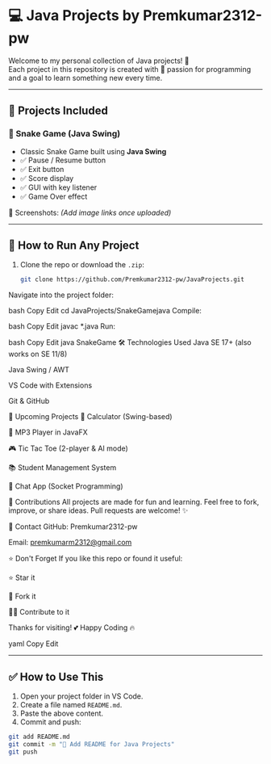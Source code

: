 # 💻 Java Projects by Premkumar2312-pw

Welcome to my personal collection of Java projects! 🚀  
Each project in this repository is created with 💯 passion for programming and a goal to learn something new every time.

---

## 📂 Projects Included

### 🐍 Snake Game (Java Swing)
- Classic Snake Game built using **Java Swing**
- ✅ Pause / Resume button
- ✅ Exit button
- ✅ Score display
- ✅ GUI with key listener
- ✅ Game Over effect

📸 Screenshots:
*(Add image links once uploaded)*

---

## 🚀 How to Run Any Project

1. Clone the repo or download the `.zip`:
   ```bash
   git clone https://github.com/Premkumar2312-pw/JavaProjects.git
Navigate into the project folder:

bash
Copy
Edit
cd JavaProjects/SnakeGamejava
Compile:

bash
Copy
Edit
javac *.java
Run:

bash
Copy
Edit
java SnakeGame
🛠 Technologies Used
Java SE 17+ (also works on SE 11/8)

Java Swing / AWT

VS Code with Extensions

Git & GitHub

📌 Upcoming Projects
🔢 Calculator (Swing-based)

🎵 MP3 Player in JavaFX

🎮 Tic Tac Toe (2-player & AI mode)

📚 Student Management System

💬 Chat App (Socket Programming)

🙌 Contributions
All projects are made for fun and learning.
Feel free to fork, improve, or share ideas. Pull requests are welcome! ✨

📧 Contact
GitHub: Premkumar2312-pw

Email: premkumarm2312@gmail.com

⭐ Don't Forget
If you like this repo or found it useful:

⭐ Star it

🔄 Fork it

👨‍💻 Contribute to it

Thanks for visiting! 💕
Happy Coding 🔥

yaml
Copy
Edit

---

## ✅ How to Use This

1. Open your project folder in VS Code.
2. Create a file named `README.md`.
3. Paste the above content.
4. Commit and push:

```bash
git add README.md
git commit -m "📝 Add README for Java Projects"
git push
